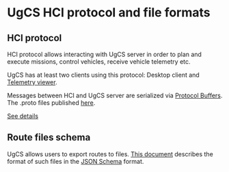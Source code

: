 # UgCS HCI protocol and file formats

## HCI protocol

HCI protocol allows interacting with UgCS server in order to plan and execute missions, control vehicles, receive vehicle telemetry etc.

UgCS has at least two clients using this protocol: Desktop client and [Telemetry viewer](https://github.com/ugcs/ugcs-telemetry-viewer).

Messages between HCI and UgCS server are serialized via [Protocol Buffers](https://developers.google.com/protocol-buffers). The .proto files published [here](https://github.com/ugcs/client-server-protocol/tree/master/proto).

[See details](hci-protocol.md)

## Route files schema
UgCS allows users to export routes to files. [This document](attachments/exported_routes_schema.json) describes the format of such files in the [JSON Schema](https://json-schema.org/) format.
